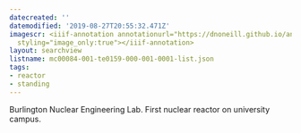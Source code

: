 ```yaml
---
datecreated: ''
datemodified: '2019-08-27T20:55:32.471Z'
imagescr: <iiif-annotation annotationurl="https://dnoneill.github.io/annotate/annotations/f777b35a-64b3-4154-8c2e-b1b9a9ee1e47.json"
  styling="image_only:true"></iiif-annotation>
layout: searchview
listname: mc00084-001-te0159-000-001-0001-list.json
tags:
- reactor
- standing
---
```

Burlington Nuclear Engineering Lab.
First nuclear reactor on university campus.